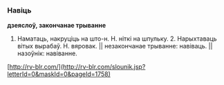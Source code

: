 ### Навіць
**дзеяслоў, закончанае трыванне**

1. Наматаць, накруціць на што-н. Н. ніткі на шпульку. 2. Нарыхтаваць вітых вырабаў. Н. вяровак. || незакончанае трыванне: навіваць. || назоўнік: навіванне.

<a rel="author">[http://rv-blr.com/](http://rv-blr.com/slounik.jsp?letterId=0&maskId=0&pageId=1758)</a>

